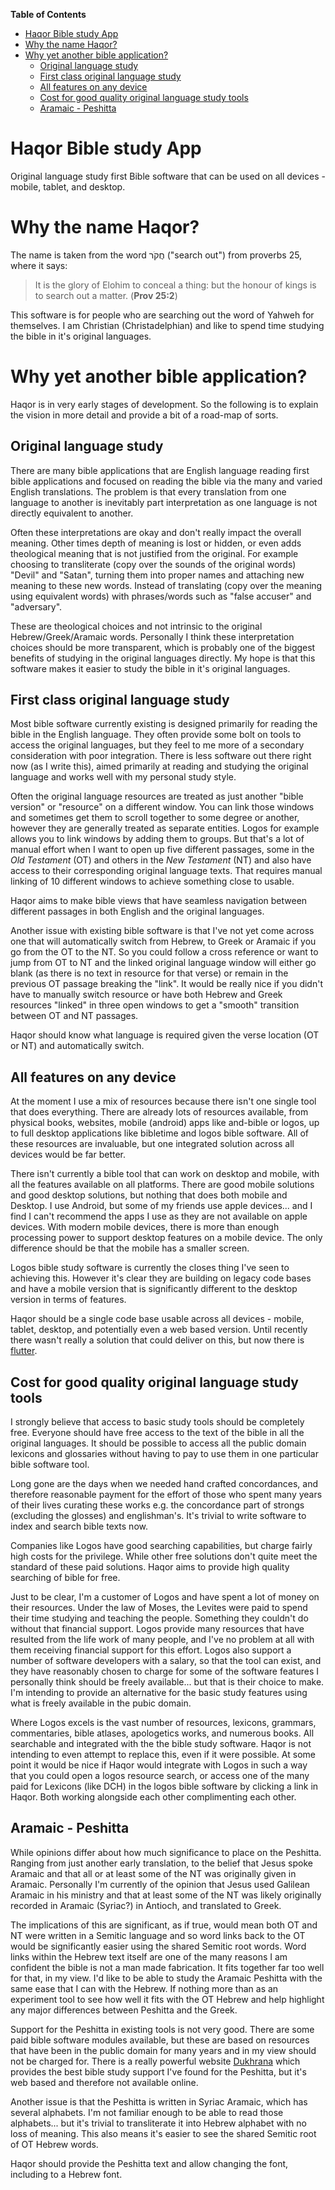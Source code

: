<!-- markdown-toc start - Don't edit this section. Run M-x markdown-toc-refresh-toc -->
**Table of Contents**

- [Haqor Bible study App](#haqor-bible-study-app)
- [Why the name Haqor?](#why-the-name-haqor)
- [Why yet another bible application?](#why-yet-another-bible-application)
    - [Original language study](#original-language-study)
    - [First class original language study](#first-class-original-language-study)
    - [All features on any device](#all-features-on-any-device)
    - [Cost for good quality original language study tools](#cost-for-good-quality-original-language-study-tools)
    - [Aramaic - Peshitta](#aramaic---peshitta)

<!-- markdown-toc end -->


# Haqor Bible study App

Original language study first Bible software that can be used on all devices - mobile, tablet, and
desktop.

# Why the name Haqor?

The name is taken from the word חֲקֹר ("search out") from proverbs 25, where it says:

  > It is the glory of Elohim to conceal a thing: but the honour of kings is to search out a
  > matter. (**Prov 25:2**)

This software is for people who are searching out the word of Yahweh for themselves. I am Christian
(Christadelphian) and like to spend time studying the bible in it's original languages.

# Why yet another bible application?

Haqor is in very early stages of development. So the following is to explain the vision in more
detail and provide a bit of a road-map of sorts.

## Original language study

There are many bible applications that are English language reading first bible applications and
focused on reading the bible via the many and varied English translations. The problem is that every
translation from one language to another is inevitably part interpretation as one language is not
directly equivalent to another.

Often these interpretations are okay and don't really impact the overall meaning. Other times depth
of meaning is lost or hidden, or even adds theological meaning that is not justified from the
original. For example choosing to transliterate (copy over the sounds of the original words)
"Devil" and "Satan", turning them into proper names and attaching new meaning to these new
words. Instead of translating (copy over the meaning using equivalent words) with phrases/words such
as "false accuser" and "adversary".

These are theological choices and not intrinsic to the original Hebrew/Greek/Aramaic
words. Personally I think these interpretation choices should be more transparent, which is
probably one of the biggest benefits of studying in the original languages directly. My hope is
that this software makes it easier to study the bible in it's original languages.

## First class original language study

Most bible software currently existing is designed primarily for reading the bible in the English
language. They often provide some bolt on tools to access the original languages, but they feel to
me more of a secondary consideration with poor integration. There is less software out there right
now (as I write this), aimed primarily at reading and studying the original language and works well
with my personal study style.

Often the original language resources are treated as just another "bible version" or "resource" on a
different window. You can link those windows and sometimes get them to scroll together to some
degree or another, however they are generally treated as separate entities. Logos for example allows
you to link windows by adding them to groups. But that's a lot of manual effort when I want to open
up five different passages, some in the *Old Testament* (OT) and others in the *New Testament* (NT)
and also have access to their corresponding original language texts. That requires manual linking
of 10 different windows to achieve something close to usable.

Haqor aims to make bible views that have seamless navigation between different passages in both
English and the original languages.

Another issue with existing bible software is that I've not yet come across one that will
automatically switch from Hebrew, to Greek or Aramaic if you go from the OT to the NT. So you could
follow a cross reference or want to jump from OT to NT and the linked original language window will
either go blank (as there is no text in resource for that verse) or remain in the previous OT
passage breaking the "link". It would be really nice if you didn't have to manually switch resource
or have both Hebrew and Greek resources "linked" in three open windows to get a "smooth" transition
between OT and NT passages.

Haqor should know what language is required given the verse location (OT or NT) and automatically
switch.

## All features on any device

At the moment I use a mix of resources because there isn't one single tool that does
everything. There are already lots of resources available, from physical books, websites, mobile
(android) apps like and-bible or logos, up to full desktop applications like bibletime and logos
bible software. All of these resources are invaluable, but one integrated solution across all devices
would be far better.

There isn't currently a bible tool that can work on desktop and mobile, with all the features
available on all platforms. There are good mobile solutions and good desktop solutions, but nothing
that does both mobile and Desktop. I use Android, but some of my friends use apple devices... and I
find I can't recommend the apps I use as they are not available on apple devices. With modern mobile
devices, there is more than enough processing power to support desktop features on a mobile
device. The only difference should be that the mobile has a smaller screen.

Logos bible study software is currently the closes thing I've seen to achieving this. However it's
clear they are building on legacy code bases and have a mobile version that is significantly
different to the desktop version in terms of features.

Haqor should be a single code base usable across all devices - mobile, tablet, desktop, and
potentially even a web based version. Until recently there wasn't really a solution that could
deliver on this, but now there is [flutter](https://flutter.dev/).

## Cost for good quality original language study tools

I strongly believe that access to basic study tools should be completely free. Everyone should have
free access to the text of the bible in all the original languages. It should be possible to access
all the public domain lexicons and glossaries without having to pay to use them in one particular
bible software tool.

Long gone are the days when we needed hand crafted concordances, and therefore reasonable payment
for the effort of those who spent many years of their lives curating these works e.g. the
concordance part of strongs (excluding the glosses) and englishman's. It's trivial to write software
to index and search bible texts now.

Companies like Logos have good searching capabilities, but charge fairly high costs for the
privilege. While other free solutions don't quite meet the standard of these paid solutions. Haqor
aims to provide high quality searching of bible for free.

Just to be clear, I'm a customer of Logos and have spent a lot of money on their resources. Under
the law of Moses, the Levites were paid to spend their time studying and teaching the
people. Something they couldn't do without that financial support. Logos provide many resources that
have resulted from the life work of many people, and I've no problem at all with them receiving
financial support for this effort. Logos also support a number of software developers with a salary,
so that the tool can exist, and they have reasonably chosen to charge for some of the software
features I personally think should be freely available... but that is their choice to make. I'm
intending to provide an alternative for the basic study features using what is freely available in
the pubic domain.

Where Logos excels is the vast number of resources, lexicons, grammars, commentaries, bible atlases,
apologetics works, and numerous books. All searchable and integrated with the the bible study
software. Haqor is not intending to even attempt to replace this, even if it were possible. At some
point it would be nice if Haqor would integrate with Logos in such a way that you could open a logos
resource search, or access one of the many paid for Lexicons (like DCH) in the logos bible software
by clicking a link in Haqor. Both working alongside each other complimenting each other.

## Aramaic - Peshitta

While opinions differ about how much significance to place on the Peshitta. Ranging from just
another early translation, to the belief that Jesus spoke Aramaic and that all or at least some of
the NT was originally given in Aramaic. Personally I'm currently of the opinion that Jesus used
Galilean Aramaic in his ministry and that at least some of the NT was likely originally recorded in
Aramaic (Syriac?) in Antioch, and translated to Greek.

The implications of this are significant, as if true, would mean both OT and NT were written in a
Semitic language and so word links back to the OT would be significantly easier using the shared
Semitic root words. Word links within the Hebrew text itself are one of the many reasons I am
confident the bible is not a man made fabrication. It fits together far too well for that, in my
view. I'd like to be able to study the Aramaic Peshitta with the same ease that I can with the
Hebrew. If nothing more than as an experiment tool to see how well it fits with the OT Hebrew and
help highlight any major differences between Peshitta and the Greek.

Support for the Peshitta in existing tools is not very good. There are some paid bible software
modules available, but these are based on resources that have been in the public domain for many
years and in my view should not be charged for. There is a really powerful website
[Dukhrana](https://www.dukhrana.com/peshitta/index.php) which provides the best bible study support
I've found for the Peshitta, but it's web based and therefore not available online.

Another issue is that the Peshitta is written in Syriac Aramaic, which has several alphabets. I'm
not familiar enough to be able to read those alphabets... but it's trivial to transliterate it into
Hebrew alphabet with no loss of meaning. This also means it's easier to see the shared Semitic root
of OT Hebrew words.

Haqor should provide the Peshitta text and allow changing the font, including to a Hebrew font.
